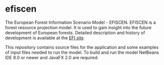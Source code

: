 # efiscen
The European Forest Information Scenario Model - EFISCEN. EFISCEN is a forest resource projection model. It is used to gain insight into the future development of European forests.
Detailed description and history of development is available at the [EFI site][efi]

This repository contains source files for the application and some examples of input files needed to run the model. To build and run the model NetBeans IDE 8.0 or newer and JavaFX 2.0 are required.

[efi]: <http://www.efi.int/portal/virtual_library/databases/efiscen/>
